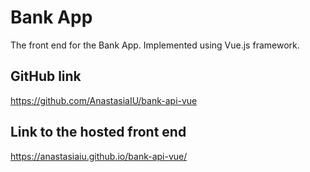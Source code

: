 # Bank App

The front end for the Bank App. Implemented using Vue.js framework.

## GitHub link

https://github.com/AnastasiaIU/bank-api-vue

## Link to the hosted front end

https://anastasiaiu.github.io/bank-api-vue/
